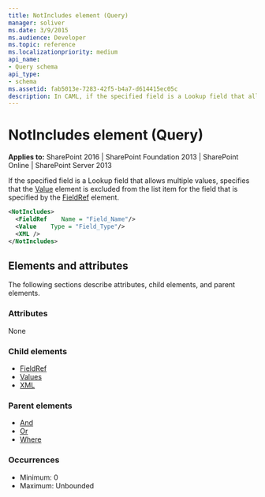 ```yaml
---
title: NotIncludes element (Query)
manager: soliver
ms.date: 3/9/2015
ms.audience: Developer
ms.topic: reference
ms.localizationpriority: medium
api_name:
- Query schema
api_type:
- schema
ms.assetid: fab5013e-7283-42f5-b4a7-d614415ec05c
description: In CAML, if the specified field is a Lookup field that allows multiple values, specifies that the Value element is excluded from the list item for the field that is specified by the FieldRef element.
---
```


# NotIncludes element (Query)

**Applies to:** SharePoint 2016 | SharePoint Foundation 2013 | SharePoint Online | SharePoint Server 2013

If the specified field is a Lookup field that allows multiple values, specifies that the [Value](values-element-query.md) element is excluded from the list item for the field that is specified by the [FieldRef](fieldref-element-query.md) element.

```XML
<NotIncludes>
  <FieldRef    Name = "Field_Name"/>
  <Value    Type = "Field_Type"/>
  <XML />
</NotIncludes>
```

## Elements and attributes

The following sections describe attributes, child elements, and parent elements.

### Attributes

None

### Child elements

- [FieldRef](fieldref-element-query.md)
- [Values](values-element-query.md)
- [XML](xml-element.md)

### Parent elements

- [And](and-element-query.md)
- [Or](or-element-query.md)
- [Where](where-element-query.md)

### Occurrences

- Minimum: 0
- Maximum: Unbounded
